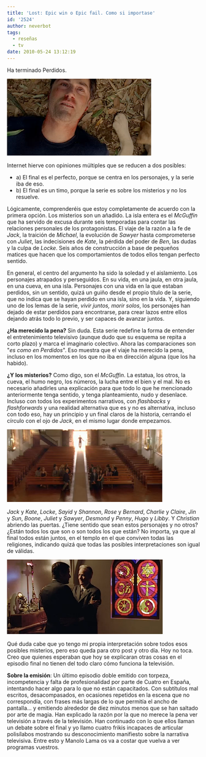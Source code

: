 ```yaml
---
title: 'Lost: Epic win o Epic fail. Como si importase'
id: '2524'
author: neverbot
tags:
  - reseñas
  - tv
date: 2010-05-24 13:12:19
---
```


Ha terminado Perdidos.

![Captura de pantalla 2010-05-24 a las 12.48.43.png](./lost-epic-win-o-epic-fail-como-si-importase/Captura-de-pantalla-2010-05-24-a-las-12.48.43.png)

Internet hierve con opiniones múltiples que se reducen a dos posibles:

*   a) El final es el perfecto, porque se centra en los personajes, y la serie iba de eso.
*   b) El final es un timo, porque la serie es sobre los misterios y no los resuelve.

Lógicamente, comprenderéis que estoy completamente de acuerdo con la primera opción. Los misterios son un añadido. La isla entera es el _McGuffin_ que ha servido de excusa durante seis temporadas para contar las relaciones personales de los protagonistas. El viaje de la razón a la fe de _Jack_, la traición de _Michael_, la evolución de _Sawyer_ hasta comprometerse con _Juliet_, las indecisiones de _Kate_, la pérdida del poder de _Ben_, las dudas y la culpa de _Locke_. Seis años de construcción a base de pequeños matices que hacen que los comportamientos de todos ellos tengan perfecto sentido.

En general, el centro del argumento ha sido la soledad y el aislamiento. Los personajes atrapados y perseguidos. En su vida, en una jaula, en otra jaula, en una cueva, en una isla. Personajes con una vida en la que estaban perdidos, sin un sentido, quizá un guiño desde el propio título de la serie, que no indica que se hayan perdido en una isla, sino en la vida. Y, siguiendo uno de los lemas de la serie, _vivir juntos, morir solos_, los personajes han dejado de estar perdidos para encontrarse, para crear lazos entre ellos dejando atrás todo lo previo, y ser capaces de avanzar juntos.

**¿Ha merecido la pena?** Sin duda. Esta serie redefine la forma de entender el entretenimiento televisivo (aunque dudo que su esquema se repita a corto plazo) y marca el imaginario colectivo. Ahora las comparaciones son "_es como en Perdidos_". Eso muestra que el viaje ha merecido la pena, incluso en los momentos en los que no iba en dirección alguna (que los ha habido).

**¿Y los misterios?** Como digo, son el _McGuffin_. La estatua, los otros, la cueva, el humo negro, los números, la lucha entre el bien y el mal. No es necesario añadirles una explicación para que todo lo que he mencionado anteriormente tenga sentido, y tenga planteamiento, nudo y desenlace. Incluso con todos los experimentos narrativos, con _flashbacks_ y _flashforwards_ y una realidad alternativa que es y no es alternativa, incluso con todo eso, hay un principio y un final claros de la historia, cerrando el círculo con el ojo de _Jack_, en el mismo lugar donde empezamos.

![Captura de pantalla 2010-05-24 a las 12.56.41.png](./lost-epic-win-o-epic-fail-como-si-importase/Captura-de-pantalla-2010-05-24-a-las-12.56.41.png)

_Jack_ y _Kate_, _Locke_, _Sayid_ y _Shannon_, _Rose_ y _Bernard_, _Charlie_ y _Claire_, _Jin_ y _Sun_, _Boone_, _Juliet_ y _Sawyer_, _Desmond_ y _Penny_, _Hugo_ y _Libby_. Y _Christian_ abriendo las puertas. ¿Tiene sentido que sean estos personajes y no otros? ¿Están todos los que son o son todos los que están? No importa, ya que al final todos están juntos, en el templo en el que conviven todas las religiones, indicando quizá que todas las posibles interpretaciones son igual de válidas.

![Captura de pantalla 2010-05-24 a las 13.03.56.png](./lost-epic-win-o-epic-fail-como-si-importase/Captura-de-pantalla-2010-05-24-a-las-13.03.56.png)

Qué duda cabe que yo tengo mi propia interpretación sobre todos esos posibles misterios, pero eso queda para otro post y otro día. Hoy no toca. Creo que quienes esperaban que hoy se explicaran otras cosas en el episodio final no tienen del todo claro cómo funciona la televisión.

**Sobre la emisión**: Un último episodio doble emitido con torpeza, incompetencia y falta de profesionalidad por parte de Cuatro en España, intentando hacer algo para lo que no están capacitados. Con subtítulos mal escritos, desacompasados, en ocasiones repetidos en la escena que no correspondía, con frases más largas de lo que permitía el ancho de pantalla... y emitiendo alrededor de diez minutos menos que se han saltado por arte de magia. Han explicado la razón por la que no merece la pena ver televisión a través de la televisión. Han continuado con lo que ellos llaman un debate sobre el final y yo llamo cuatro frikis incapaces de articular polisílabos mostrando su desconocimiento manifiesto sobre la narrativa televisiva. Entre esto y Manolo Lama os va a costar que vuelva a ver programas vuestros.